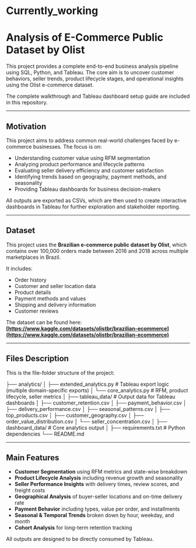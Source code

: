 # Currently_working
# Analysis of E-Commerce Public Dataset by Olist

This project provides a complete end-to-end business analysis pipeline using SQL, Python, and Tableau. The core aim is to uncover customer behaviors, seller trends, product lifecycle stages, and operational insights using the Olist e-commerce dataset.

The complete walkthrough and Tableau dashboard setup guide are included in this repository.

---

## Motivation

This project aims to address common real-world challenges faced by e-commerce businesses. The focus is on:

- Understanding customer value using RFM segmentation
- Analyzing product performance and lifecycle patterns
- Evaluating seller delivery efficiency and customer satisfaction
- Identifying trends based on geography, payment methods, and seasonality
- Providing Tableau dashboards for business decision-makers

All outputs are exported as CSVs, which are then used to create interactive dashboards in Tableau for further exploration and stakeholder reporting.

---

## Dataset

This project uses the **Brazilian e-commerce public dataset by Olist**, which contains over 100,000 orders made between 2016 and 2018 across multiple marketplaces in Brazil.

It includes:
- Order history
- Customer and seller location data
- Product details
- Payment methods and values
- Shipping and delivery information
- Customer reviews

The dataset can be found here:  
**[https://www.kaggle.com/datasets/olistbr/brazilian-ecommerce](https://www.kaggle.com/datasets/olistbr/brazilian-ecommerce)**

---

## Files Description

This is the file-folder structure of the project:

├── analytics/
│ ├── extended_analytics.py # Tableau export logic (multiple domain-specific exports)
│ └── core_analytics.py # RFM, product lifecycle, seller metrics
│
├── tableau_data/ # Output data for Tableau dashboards
│ ├── customer_retention.csv
│ ├── payment_behavior.csv
│ ├── delivery_performance.csv
│ ├── seasonal_patterns.csv
│ ├── top_products.csv
│ ├── customer_geography.csv
│ ├── order_value_distribution.csv
│ └── seller_concentration.csv
│
├── dashboard_data/ # Core analytics output
│
├── requirements.txt # Python dependencies
└── README.md


---

## Main Features

- **Customer Segmentation** using RFM metrics and state-wise breakdown
- **Product Lifecycle Analysis** including revenue growth and seasonality
- **Seller Performance Insights** with delivery times, review scores, and freight costs
- **Geographical Analysis** of buyer-seller locations and on-time delivery rate
- **Payment Behavior** including types, value per order, and installments
- **Seasonal & Temporal Trends** broken down by hour, weekday, and month
- **Cohort Analysis** for long-term retention tracking

All outputs are designed to be directly consumed by Tableau.



